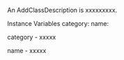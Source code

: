 An AddClassDescription is xxxxxxxxx.Instance Variables	category:		<Object>	name:		<Object>category	- xxxxxname	- xxxxx